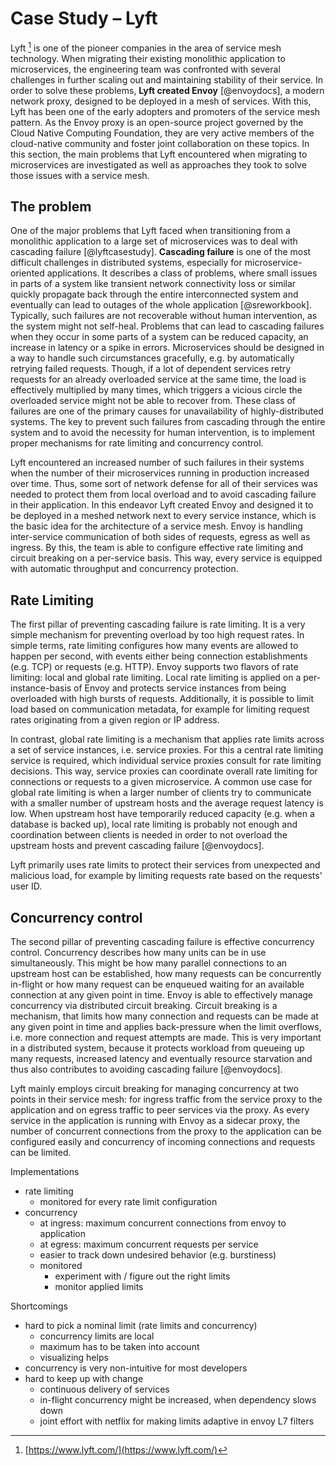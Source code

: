 # Case Study – Lyft

Lyft [^lyftcom] is one of the pioneer companies in the area of service mesh technology. When migrating their existing monolithic application to microservices, the engineering team was confronted with several challenges in further scaling out and maintaining stability of their service. In order to solve these problems, **Lyft created Envoy** [@envoydocs], a modern network proxy, designed to be deployed in a mesh of services.
With this, Lyft has been one of the early adopters and promoters of the service mesh pattern. As the Envoy proxy is an open-source project governed by the Cloud Native Computing Foundation, they are very active members of the cloud-native community and foster joint collaboration on these topics.
In this section, the main problems that Lyft encountered when migrating to microservices are investigated as well as approaches they took to solve those issues with a service mesh.

[^lyftcom]: [https://www.lyft.com/](https://www.lyft.com/)

## The problem

One of the major problems that Lyft faced when transitioning from a monolithic application to a large set of microservices was to deal with cascading failure [@lyftcasestudy]. **Cascading failure** is one of the most difficult challenges in distributed systems, especially for microservice-oriented applications. It describes a class of problems, where small issues in parts of a system like transient network connectivity loss or similar quickly propagate back through the entire interconnected system and eventually can lead to outages of the whole application [@sreworkbook]. Typically, such failures are not recoverable without human intervention, as the system might not self-heal. Problems that can lead to cascading failures when they occur in some parts of a system can be reduced capacity, an increase in latency or a spike in errors. Microservices should be designed in a way to handle such circumstances gracefully, e.g. by automatically retrying failed requests. Though, if a lot of dependent services retry requests for an already overloaded service at the same time, the load is effectively multiplied by many times, which triggers a vicious circle the overloaded service might not be able to recover from. These class of failures are one of the primary causes for unavailability of highly-distributed systems. The key to prevent such failures from cascading through the entire system and to avoid the necessity for human intervention, is to implement proper mechanisms for rate limiting and concurrency control.

Lyft encountered an increased number of such failures in their systems when the number of their microservices running in production increased over time. Thus, some sort of network defense for all of their services was needed to protect them from local overload and to avoid cascading failure in their application. In this endeavor Lyft created Envoy and designed it to be deployed in a meshed network next to every service instance, which is the basic idea for the architecture of a service mesh.
Envoy is handling inter-service communication of both sides of requests, egress as well as ingress. By this, the team is able to configure effective rate limiting and circuit breaking on a per-service basis. This way, every service is equipped with automatic throughput and concurrency protection.

## Rate Limiting

The first pillar of preventing cascading failure is rate limiting. It is a very simple mechanism for preventing overload by too high request rates. In simple terms, rate limiting configures how many events are allowed to happen per second, with events either being connection establishments (e.g. TCP) or requests (e.g. HTTP). Envoy supports two flavors of rate limiting: local and global rate limiting. Local rate limiting is applied on a per-instance-basis of Envoy and protects service instances from being overloaded with high bursts of requests. Additionally, it is possible to limit load based on communication metadata, for example for limiting request rates originating from a given region or IP address.

In contrast, global rate limiting is a mechanism that applies rate limits across a set of service instances, i.e. service proxies. For this a central rate limiting service is required, which individual service proxies consult for rate limiting decisions. This way, service proxies can coordinate overall rate limiting for connections or requests to a given microservice. A common use case for global rate limiting is when a larger number of clients try to communicate with a smaller number of upstream hosts and the average request latency is low. When upstream host have temporarily reduced capacity (e.g. when a database is backed up), local rate limiting is probably not enough and coordination between clients is needed in order to not overload the upstream hosts and prevent cascading failure [@envoydocs].

Lyft primarily uses rate limits to protect their services from unexpected and malicious load, for example by limiting requests rate based on the requests' user ID.

## Concurrency control

The second pillar of preventing cascading failure is effective concurrency control. Concurrency describes how many units can be in use simultaneously. This might be how many parallel connections to an upstream host can be established, how many requests can be concurrently in-flight or how many request can be enqueued waiting for an available connection at any given point in time.
Envoy is able to effectively manage concurrency via distributed circuit breaking. Circuit breaking is a mechanism, that limits how many connection and requests can be made at any given point in time and applies back-pressure when the limit overflows, i.e. more connection and request attempts are made. This is very important in a distributed system, because it protects workload from queueing up many requests, increased latency and eventually resource starvation and thus also contributes to avoiding cascading failure [@envoydocs].

Lyft mainly employs circuit breaking for managing concurrency at two points in their service mesh: for ingress traffic from the service proxy to the application and on egress traffic to peer services via the proxy. As every service in the application is running with Envoy as a sidecar proxy, the number of concurrent connections from the proxy to the application can be configured easily and concurrency of incoming connections and requests can be limited.

Implementations

- rate limiting
  - monitored for every rate limit configuration
- concurrency
  - at ingress: maximum concurrent connections from envoy to application
  - at egress: maximum concurrent requests per service
  - easier to track down undesired behavior (e.g. burstiness)
  - monitored
    - experiment with / figure out the right limits
    - monitor applied limits

Shortcomings

- hard to pick a nominal limit (rate limits and concurrency)
  - concurrency limits are local
  - maximum has to be taken into account
  - visualizing helps
- concurrency is very non-intuitive for most developers
- hard to keep up with change
  - continuous delivery of services
  - in-flight concurrency might be increased, when dependency slows down
  - joint effort with netflix for making limits adaptive in envoy L7 filters
